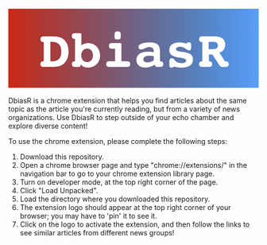 ![alt text][logo]

[logo]: https://github.com/sagarsetru/debiaser_chrome_extension/blob/master/icons/banner.png "DbiasR"

DbiasR is a chrome extension that helps you find articles about the same topic as the article you're currently reading, but from a variety of news organizations. Use DbiasR to step outside of your echo chamber and explore diverse content!


To use the chrome extension, please complete the following steps:
1) Download this repository.
2) Open a chrome browser page and type "chrome://extensions/" in the navigation bar to go to your chrome extension library page.
3) Turn on developer mode, at the top right corner of the page.
4) Click "Load Unpacked".
5) Load the directory where you downloaded this repository.
6) The extension logo should appear at the top right corner of your browser; you may have to 'pin' it to see it.
7) Click on the logo to activate the extension, and then follow the links to see similar articles from different news groups!